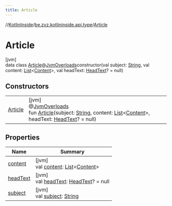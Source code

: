 ```yaml
---
title: Article
---
```

//[KotlinInside](../../../index.html)/[be.zvz.kotlininside.api.type](../index.html)/[Article](index.html)



# Article



[jvm]\
data class [Article](index.html)@[JvmOverloads](https://kotlinlang.org/api/latest/jvm/stdlib/kotlin.jvm/-jvm-overloads/index.html)constructor(val subject: [String](https://kotlinlang.org/api/latest/jvm/stdlib/kotlin/-string/index.html), val content: [List](https://kotlinlang.org/api/latest/jvm/stdlib/kotlin.collections/-list/index.html)&lt;[Content](../../be.zvz.kotlininside.api.type.content/-content/index.html)&gt;, val headText: [HeadText](../-head-text/index.html)? = null)



## Constructors


| | |
|---|---|
| [Article](-article.html) | [jvm]<br>@[JvmOverloads](https://kotlinlang.org/api/latest/jvm/stdlib/kotlin.jvm/-jvm-overloads/index.html)<br>fun [Article](-article.html)(subject: [String](https://kotlinlang.org/api/latest/jvm/stdlib/kotlin/-string/index.html), content: [List](https://kotlinlang.org/api/latest/jvm/stdlib/kotlin.collections/-list/index.html)&lt;[Content](../../be.zvz.kotlininside.api.type.content/-content/index.html)&gt;, headText: [HeadText](../-head-text/index.html)? = null) |


## Properties


| Name | Summary |
|---|---|
| [content](content.html) | [jvm]<br>val [content](content.html): [List](https://kotlinlang.org/api/latest/jvm/stdlib/kotlin.collections/-list/index.html)&lt;[Content](../../be.zvz.kotlininside.api.type.content/-content/index.html)&gt; |
| [headText](head-text.html) | [jvm]<br>val [headText](head-text.html): [HeadText](../-head-text/index.html)? = null |
| [subject](subject.html) | [jvm]<br>val [subject](subject.html): [String](https://kotlinlang.org/api/latest/jvm/stdlib/kotlin/-string/index.html) |

